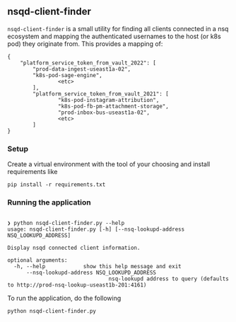 nsqd-client-finder
------------------

`nsqd-client-finder` is a small utility for finding all clients connected in a nsq ecosystem and mapping the authenticated usernames to the host (or k8s pod) they originate from.  This provides a mapping of:

```
{
    "platform_service_token_from_vault_2022": [
        "prod-data-ingest-useast1a-02",
        "k8s-pod-sage-engine",
				<etc>
		],
		"platform_service_token_from_vault_2021": [
				"k8s-pod-instagram-attribution",
				"k8s-pod-fb-pm-attachment-storage",
				"prod-inbox-bus-useast1a-02",
				<etc>
		]
}
```

### Setup

Create a virtual environment with the tool of your choosing and install requirements like
```
pip install -r requirements.txt
```

### Running the application

```

❯ python nsqd-client-finder.py --help
usage: nsqd-client-finder.py [-h] [--nsq-lookupd-address NSQ_LOOKUPD_ADDRESS]

Display nsqd connected client information.

optional arguments:
  -h, --help            show this help message and exit
	  --nsq-lookupd-address NSQ_LOOKUPD_ADDRESS
		                        nsq-lookupd address to query (defaults to http://prod-nsq-lookup-useast1b-201:4161)
```

To run the application, do the following
```
python nsqd-client-finder.py
```
